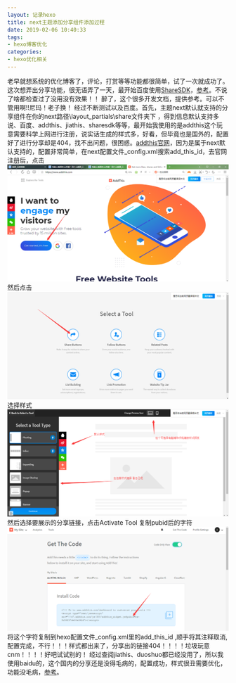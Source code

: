 ```yaml
---
layout: 记录hexo
title: next主题添加分享组件添加过程
date: 2019-02-06 10:40:33
tags: 
- hexo博客优化
categories:
- hexo优化相关
---
```


   老早就想系统的优化博客了，评论，打赏等等功能都很简单，试了一次就成功了。这次想弄出分享功能，很无语弄了一天，最开始百度使用[ShareSDK](https://link.jianshu.com/?t=http://sharesdk.mob.com)，[参考](https://www.jianshu.com/p/bc3bcc294a0a)。不说了啥都检查过了没用没有效果！！ 醉了，这个很多开发文档，提供参考。可以不管用啊!!尼玛！老子换！
   经过不断测试以及百度。首先，主题next默认就支持的分享组件在你的next路径\layout\_partials\share文件夹下 ，得到信息默认支持多说、百度、addthis、jiathis、sharesdk等等，最开始我使用的是addthis这个玩意需要科学上网进行注册，说实话生成的样式多，好看，但毕竟也是国外的，配置好了进行分享却是404，找不出问题，很困惑。[addthis官网](https://www.addthis.com/)，因为是属于next默认支持的，配置非常简单，在next配置文件_config.xml搜索add_this_id，去官网注册后，点击![](next主题添加分享组件添加过程/step1.png)
   然后点击![](next主题添加分享组件添加过程/step2.png)
   选择样式![](next主题添加分享组件添加过程/step3.png)然后选择要展示的分享链接，点击Activate Tool
   复制pubid后的字符![](next主题添加分享组件添加过程/step4.png)
   将这个字符复制到hexo配置文件_config.xml里的add_this_id ,顺手将其注释取消,配置完成，不行！！！样式都出来了，分享出的链接404！！！！垃圾玩意cnm！！！！好吧试试别的！
   经过查阅jiathis、duoshuo都已经没用了，所以我使用baidu的，这个国内的分享还是没得毛病的，配置成功，样式很丑需要优化，功能没毛病，[参考](https://asdfv1929.github.io/2018/05/25/baidu-share/)。